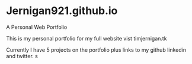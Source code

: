 # Jernigan921.github.io
A Personal Web Portfolio

This is my personal portfolio for my full website vist timjernigan.tk

Currently I have 5 projects on the portfolio plus links to my github linkedin and twitter. 
s
